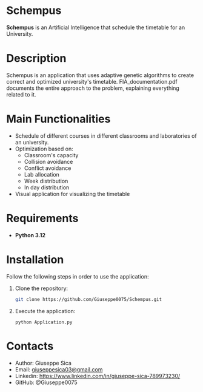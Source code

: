 # Schempus
**Schempus** is an Artificial Intelligence that schedule the timetable for an University.

# Description
Schempus is an application that uses adaptive genetic algorithms to create correct and optimized university's timetable.
FIA_documentation.pdf documents the entire approach to the problem, explaining everything related to it.

# Main Functionalities
- Schedule of different courses in different classrooms and laboratories of an university.
- Optimization based on:
  - Classroom's capacity
  - Collision avoidance
  - Conflict avoidance
  - Lab allocation
  - Week distribution
  - In day distribution
- Visual application for visualizing the timetable

# Requirements
- **Python 3.12**

# Installation

Follow the following steps in order to use the application:
1. Clone the repository:
   ```bash
   git clone https://github.com/Giuseppe0075/Schempus.git
   ```
2. Execute the application:
   ```
   python Application.py
   ```
# Contacts
- Author: Giuseppe Sica
- Email: giuseppesica03@gmail.com
- Linkedin:  https://www.linkedin.com/in/giuseppe-sica-789973230/
- GitHub: @Giuseppe0075
